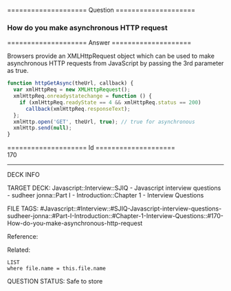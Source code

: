 ==================== Question ====================  

### How do you make asynchronous HTTP request  

==================== Answer ====================  

Browsers provide an XMLHttpRequest object which can be used to make asynchronous
HTTP requests from JavaScript by passing the 3rd parameter as true.

```javascript
function httpGetAsync(theUrl, callback) {
  var xmlHttpReq = new XMLHttpRequest();
  xmlHttpReq.onreadystatechange = function () {
    if (xmlHttpReq.readyState == 4 && xmlHttpReq.status == 200)
      callback(xmlHttpReq.responseText);
  };
  xmlHttp.open('GET', theUrl, true); // true for asynchronous
  xmlHttp.send(null);
}
```

==================== Id ====================  
170

---

DECK INFO

TARGET DECK: Javascript::Interview::SJIQ - Javascript interview questions - sudheer jonna::Part I - Introduction::Chapter 1 - Interview Questions

FILE TAGS: #Javascript::#Interview::#SJIQ-Javascript-interview-questions-sudheer-jonna::#Part-I-Introduction::#Chapter-1-Interview-Questions::#170-How-do-you-make-asynchronous-http-request

Reference:

Related:

```dataview
LIST
where file.name = this.file.name
```

QUESTION STATUS: Safe to store

